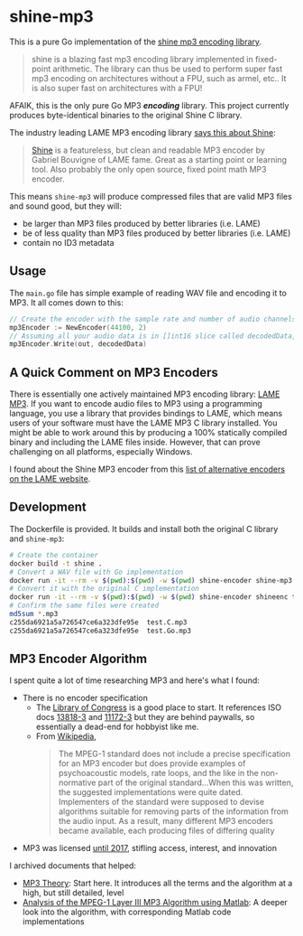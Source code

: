 # shine-mp3
This is a pure Go implementation of the [shine mp3 encoding library](https://github.com/toots/shine).

> shine is a blazing fast mp3 encoding library implemented in fixed-point arithmetic. The library can thus be used to perform super fast mp3 encoding on architectures without a FPU, such as armel, etc.. It is also super fast on architectures with a FPU!

AFAIK, this is the only pure Go MP3 ***encoding*** library. This project currently produces byte-identical binaries to the original Shine C library.

The industry leading LAME MP3 encoding library [says this about Shine](https://lame.sourceforge.io/links.php):
> [Shine](https://www.mp3-tech.org/programmer/encoding.html) is a featureless, but clean and readable MP3 encoder by Gabriel Bouvigne of LAME fame. Great as a starting point or learning tool. Also probably the only open source, fixed point math MP3 encoder.

This means `shine-mp3` will produce compressed files that are valid MP3 files and sound good, but they will:
- be larger than MP3 files produced by better libraries (i.e. LAME)
- be of less quality than MP3 files produced by better libraries (i.e. LAME)
- contain no ID3 metadata

## Usage
The `main.go` file has simple example of reading WAV file and encoding it to MP3. It all comes down to this:
```go
// Create the encoder with the sample rate and number of audio channels
mp3Encoder := NewEncoder(44100, 2)
// Assuming all your audio data is in []int16 slice called decodedData, write it to a file referenced by out
mp3Encoder.Write(out, decodedData)
```

## A Quick Comment on MP3 Encoders
There is essentially one actively maintained MP3 encoding library: [LAME MP3](https://lame.sourceforge.io/). If you want to encode audio files to MP3 using a programming language, you use a library that provides bindings to LAME, which means users of your software must have the LAME MP3 C library installed. You might be able to work around this by producing a 100% statically compiled binary and including the LAME files inside. However, that can prove challenging on all platforms, especially Windows.

I found about the Shine MP3 encoder from this [list of alternative encoders on the LAME website](https://lame.sourceforge.io/links.php#Alternatives).

## Development
The Dockerfile is provided. It builds and install both the original C library and `shine-mp3`:

```bash
# Create the container
docker build -t shine .
# Convert a WAV file with Go implementation
docker run -it --rm -v $(pwd):$(pwd) -w $(pwd) shine-encoder shine-mp3 testdata/test.wav test.Go.mp3
# Convert it with the original C implementation
docker run -it --rm -v $(pwd):$(pwd) -w $(pwd) shine-encoder shineenc testdata/test.wav test.C.mp3
# Confirm the same files were created
md5sum *.mp3
c255da6921a5a726547ce6a323dfe95e  test.C.mp3
c255da6921a5a726547ce6a323dfe95e  test.Go.mp3
```

## MP3 Encoder Algorithm
I spent quite a lot of time researching MP3 and here's what I found:

- There is no encoder specification
    - The [Library of Congress](https://www.loc.gov/preservation/digital/formats/fdd/fdd000012.shtml) is a good place to start. It references ISO docs [13818-3](https://www.iso.org/standard/26797.html) and [11172-3](https://www.iso.org/standard/22412.html) but they are behind paywalls, so essentially a dead-end for hobbyist like me.
    - From [Wikipedia](https://www.wikiwand.com/en/MP3#Encoding_and_decoding),
        > The MPEG-1 standard does not include a precise specification for an MP3 encoder but does provide examples of psychoacoustic models, rate loops, and the like in the non-normative part of the original standard...When this was written, the suggested implementations were quite dated. Implementers of the standard were supposed to devise algorithms suitable for removing parts of the information from the audio input. As a result, many different MP3 encoders became available, each producing files of differing quality
- MP3 was licensed [until 2017](https://patents.google.com/patent/US6009399), stifling access, interest, and innovation

I archived documents that helped:
  - [MP3 Theory](./docs/mp3_theory.pdf): Start here. It introduces all the terms and the algorithm at a high, but still detailed, level
  - [Analysis of the MPEG-1 Layer III MP3 Algorithm using Matlab](./docs/analysis-of-the-mpeg-1layer-iii-mp3-algorithm-using-matlab.pdf): A deeper look into the algorithm, with corresponding Matlab code implementations